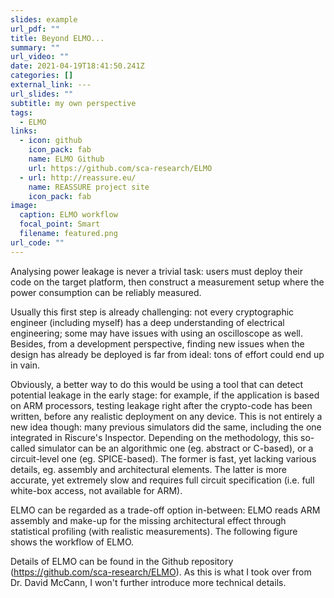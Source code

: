 ```yaml
---
slides: example
url_pdf: ""
title: Beyond ELMO...
summary: ""
url_video: ""
date: 2021-04-19T18:41:50.241Z
categories: []
external_link: ---
url_slides: ""
subtitle: my own perspective
tags:
  - ELMO
links:
  - icon: github
    icon_pack: fab
    name: ELMO Github
    url: https://github.com/sca-research/ELMO
  - url: http://reassure.eu/
    name: REASSURE project site
    icon_pack: fab
image:
  caption: ELMO workflow
  focal_point: Smart
  filename: featured.png
url_code: ""
---
```

Analysing power leakage is never a trivial task: users must deploy their code on the target platform, then construct a measurement setup where the power consumption can be reliably measured. 

Usually this first step is already challenging: not every cryptographic engineer (including myself) has a deep understanding of electrical engineering; some may have issues with using an oscilloscope as well.  Besides, from a development perspective, finding new issues when the design has already be deployed is far from ideal: tons of effort could end up in vain. 

Obviously, a better way to do this would be using a tool that can detect potential leakage in the early stage: for example, if the application is based on ARM processors, testing leakage right after the crypto-code has been written, before any realistic deployment on any device. This is not entirely a new idea though: many previous simulators did the same, including the one integrated in Riscure's Inspector. Depending on the methodology, this so-called simulator can be an algorithmic one (eg. abstract or C-based), or a circuit-level one (eg. SPICE-based). The former is fast, yet lacking various details, eg. assembly and architectural elements. The latter is more accurate, yet extremely slow and requires full circuit specification (i.e. full white-box access, not available for ARM). 

ELMO can be regarded as a trade-off option in-between:  ELMO reads ARM assembly and make-up for the missing architectural effect through statistical profiling (with realistic measurements).  The following figure shows the workflow of ELMO. 

Details of ELMO can be found in the Github repository (https://github.com/sca-research/ELMO). As this is what I took over from Dr. David McCann, I won't further introduce more technical details.